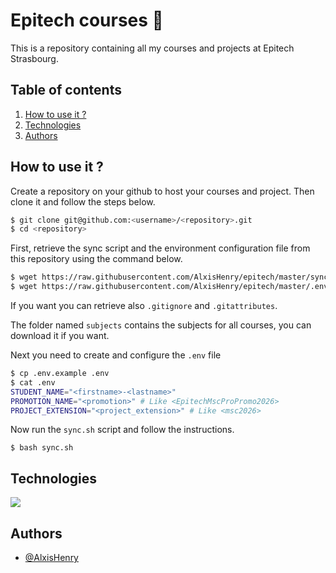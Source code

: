 # Epitech courses :rocket:

This is a repository containing all my courses and projects at Epitech Strasbourg.

## Table of contents
1. [How to use it ?](#how-to-use-it-)
2. [Technologies](#technologies)
3. [Authors](#authors)

## How to use it ?

Create a repository on your github to host your courses and project. Then clone it and follow the steps below.

```bash
$ git clone git@github.com:<username>/<repository>.git
$ cd <repository>
```

First, retrieve the sync script and the environment configuration file from this repository using the command below.

```bash
$ wget https://raw.githubusercontent.com/AlxisHenry/epitech/master/sync.sh
$ wget https://raw.githubusercontent.com/AlxisHenry/epitech/master/.env.example
```

If you want you can retrieve also `.gitignore` and `.gitattributes`.

The folder named `subjects` contains the subjects for all courses, you can download it if you want.

Next you need to create and configure the `.env` file

```bash
$ cp .env.example .env
$ cat .env
STUDENT_NAME="<firstname>-<lastname>"
PROMOTION_NAME="<promotion>" # Like <EpitechMscProPromo2026>
PROJECT_EXTENSION="<project_extension>" # Like <msc2026>
```

Now run the `sync.sh` script and follow the instructions.

```
$ bash sync.sh
```

## Technologies

![](https://img.shields.io/badge/bash-%23121011.svg?style=for-the-badge&logo=gnu-bash&color=20232a)

## Authors

- [@AlxisHenry](https://github.com/AlxisHenry)
